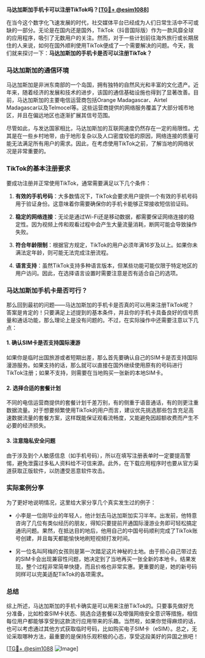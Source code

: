 **马达加斯加手机卡可以注册TikTok吗？[[TG💪+ @esim1088](https://t.me/s/esim1088)]**

在当今这个数字化飞速发展的时代，社交媒体平台已经成为人们日常生活中不可或缺的一部分。无论是在国内还是国外，TikTok（抖音国际版）作为一款风靡全球的应用程序，吸引了无数用户的关注。然而，对于一些计划前往海外旅行或长期居住的人来说，如何在国外顺利使用TikTok便成了一个需要解决的问题。今天，我们就来探讨一下：**马达加斯加的手机卡是否可以注册TikTok？**

### 马达加斯加的通信环境

马达加斯加是非洲东南部的一个岛国，拥有独特的自然风光和丰富的文化遗产。近年来，随着经济的发展和技术的进步，该国的通信基础设施也得到了显著改善。目前，马达加斯加的主要电信运营商包括Orange Madagascar、Airtel Madagascar以及Telmocel等。这些运营商提供的网络服务覆盖了大部分城市地区，并且在偏远地区也逐渐扩展其信号范围。

尽管如此，与发达国家相比，马达加斯加的互联网速度仍然存在一定的局限性。尤其是在一些乡村地带，由于地形复杂以及人口密度较低的原因，网络连接的质量可能无法满足所有用户的需求。因此，在考虑使用TikTok之前，了解当地的网络状况是非常重要的。

### TikTok的基本注册要求

要成功注册并正常使用TikTok，通常需要满足以下几个条件：

1. **有效的手机号码**：大多数情况下，TikTok会要求用户提供一个有效的手机号码用于验证身份。这意味着你需要确保你的手机卡能够正常接收短信验证码。
   
2. **稳定的网络连接**：无论是通过Wi-Fi还是移动数据，都需要保证网络连接的稳定性。因为视频上传和观看过程中会产生大量流量消耗，断网可能会导致操作失败。

3. **符合年龄限制**：根据官方规定，TikTok的用户必须年满16岁及以上。如果你未满法定年龄，则可能无法完成注册流程。

4. **语言支持**：虽然TikTok支持多种语言版本，但某些功能可能仅限于特定地区的用户访问。因此，在选择语言设置时需要注意是否有适合自己的选项。

### 马达加斯加手机卡是否可行？

那么回到最初的问题——马达加斯加的手机卡是否真的可以用来注册TikTok呢？答案是肯定的！只要满足上述提到的基本条件，并且你的手机卡具备良好的信号质量和通话功能，那么理论上是没有问题的。不过，在实际操作中还需要注意以下几点：

#### 1. 确认SIM卡是否支持国际漫游
如果你是临时出国旅游或者短期出差，那么首先要确认自己的SIM卡是否支持国际漫游服务。如果支持的话，那么就可以直接在国外继续使用原有的号码进行TikTok注册；如果不支持，则需要在当地购买一张新的本地SIM卡。

#### 2. 选择合适的套餐计划
不同的电信运营商提供的套餐计划千差万别，有的侧重于语音通话，有的则更注重数据流量。对于想要频繁使用TikTok的用户而言，建议优先挑选那些包含充足高速数据流量的套餐方案，这样既能保证观看流畅度，又能避免因超额收费而产生不必要的经济损失。

#### 3. 注意隐私安全问题
由于涉及到个人敏感信息（如手机号码），所以在填写注册表单时一定要提高警惕，避免泄露过多私人资料给不可信来源。此外，在下载应用程序时也要从官方渠道获取正版软件，以防遭受恶意软件攻击。

### 实际案例分享

为了更好地说明情况，这里给大家分享几个真实发生过的例子：

- 小李是一位刚毕业的年轻人，他计划去马达加斯加实习半年。出发前，他特意咨询了几位有类似经历的朋友，得知只要提前开通国际漫游业务即可轻松搞定通讯问题。果然，在抵达目的地后，他用自己的中国号码顺利完成了TikTok账号创建，并且每天都能愉快地刷短视频打发时间。

- 另一位名叫阿梅的女孩则是第一次踏足这片神秘的土地。由于担心自己带过去的SIM卡会出现兼容性问题，她决定到了当地再买一张全新的本地卡。结果发现，整个过程非常简单快捷，而且价格也非常实惠。更重要的是，她的新号码同样可以完美适配TikTok的各项需求。

### 总结

综上所述，马达加斯加的手机卡确实是可以用来注册TikTok的。只要事先做好充分准备，比如检查SIM卡状态、挑选合适套餐以及增强网络安全意识等措施，相信每位用户都能够享受到这款流行应用带来的乐趣。当然啦，如果你觉得麻烦的话，也可以考虑通过其他方式获取临时号码，比如购买电子SIM卡（eSIM）。总之，无论采取哪种方法，最重要的是保持乐观积极的心态，享受这段美好的异国之旅吧！

[[TG💪+ @esim1088](https://t.me/s/esim1088) ![Image](https://i.postimg.cc/4NQfJmqS/Snipaste-2025-05-13-00-14-12.png)]